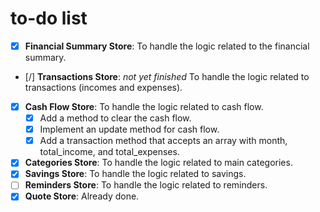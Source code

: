 # to-do list
- [x] **Financial Summary Store**: To handle the logic related to the financial summary.
- [/] **Transactions Store**: *not yet finished* To handle the logic related to transactions (incomes and expenses).
- [X] **Cash Flow Store**: To handle the logic related to cash flow.
  - [X] Add a method to clear the cash flow.
  - [X] Implement an update method for cash flow.
  - [X] Add a transaction method that accepts an array with month, total_income, and total_expenses.
- [X] **Categories Store**: To handle the logic related to main categories.
- [X] **Savings Store**: To handle the logic related to savings.
- [ ] **Reminders Store**: To handle the logic related to reminders.
- [x] **Quote Store**: Already done.
